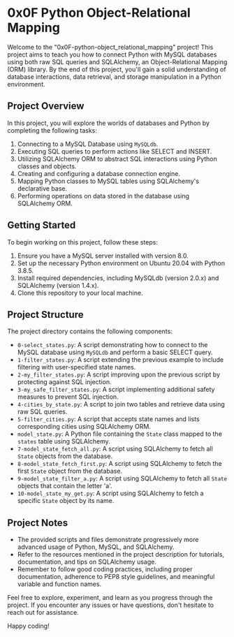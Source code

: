 # 0x0F Python Object-Relational Mapping

Welcome to the "0x0F-python-object_relational_mapping" project! This project aims to teach you how to connect Python with MySQL databases using both raw SQL queries and SQLAlchemy, an Object-Relational Mapping (ORM) library. By the end of this project, you'll gain a solid understanding of database interactions, data retrieval, and storage manipulation in a Python environment.

## Project Overview

In this project, you will explore the worlds of databases and Python by completing the following tasks:

1. Connecting to a MySQL Database using `MySQLdb`.
2. Executing SQL queries to perform actions like SELECT and INSERT.
3. Utilizing SQLAlchemy ORM to abstract SQL interactions using Python classes and objects.
4. Creating and configuring a database connection engine.
5. Mapping Python classes to MySQL tables using SQLAlchemy's declarative base.
6. Performing operations on data stored in the database using SQLAlchemy ORM.

## Getting Started

To begin working on this project, follow these steps:

1. Ensure you have a MySQL server installed with version 8.0.
2. Set up the necessary Python environment on Ubuntu 20.04 with Python 3.8.5.
3. Install required dependencies, including MySQLdb (version 2.0.x) and SQLAlchemy (version 1.4.x).
4. Clone this repository to your local machine.

## Project Structure

The project directory contains the following components:

- `0-select_states.py`: A script demonstrating how to connect to the MySQL database using `MySQLdb` and perform a basic SELECT query.
- `1-filter_states.py`: A script extending the previous example to include filtering with user-specified state names.
- `2-my_filter_states.py`: A script improving upon the previous script by protecting against SQL injection.
- `3-my_safe_filter_states.py`: A script implementing additional safety measures to prevent SQL injection.
- `4-cities_by_state.py`: A script to join two tables and retrieve data using raw SQL queries.
- `5-filter_cities.py`: A script that accepts state names and lists corresponding cities using SQLAlchemy ORM.
- `model_state.py`: A Python file containing the `State` class mapped to the `states` table using SQLAlchemy.
- `7-model_state_fetch_all.py`: A script using SQLAlchemy to fetch all `State` objects from the database.
- `8-model_state_fetch_first.py`: A script using SQLAlchemy to fetch the first `State` object from the database.
- `9-model_state_filter_a.py`: A script using SQLAlchemy to fetch all `State` objects that contain the letter 'a'.
- `10-model_state_my_get.py`: A script using SQLAlchemy to fetch a specific `State` object by its name.

## Project Notes

- The provided scripts and files demonstrate progressively more advanced usage of Python, MySQL, and SQLAlchemy.
- Refer to the resources mentioned in the project description for tutorials, documentation, and tips on SQLAlchemy usage.
- Remember to follow good coding practices, including proper documentation, adherence to PEP8 style guidelines, and meaningful variable and function names.

Feel free to explore, experiment, and learn as you progress through the project. If you encounter any issues or have questions, don't hesitate to reach out for assistance.

Happy coding!
